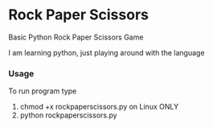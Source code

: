# Rock Paper Scissors
Basic Python Rock Paper Scissors Game

I am learning python, just playing around with the language

### Usage
To run program type 
1. chmod +x rockpaperscissors.py on Linux ONLY
2. python rockpaperscissors.py
